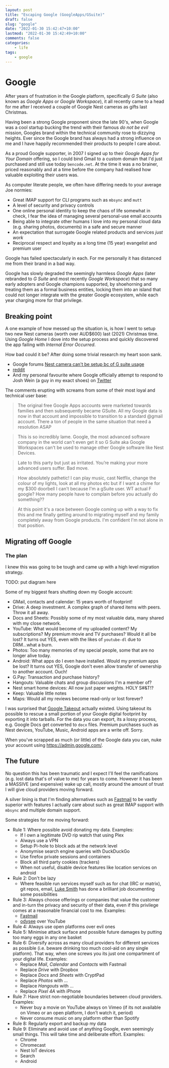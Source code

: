 ```yaml
---
layout: post
title: "Escaping Google (GoogleApps/GSuite)"
draft: false
slug: "google"
date: "2022-01-30 15:42:47+10:00"
lastmod: "2022-01-30 15:42:49+10:00"
comments: false
categories:
    - life
tags:
    - google
---
```


# Google

After years of frustration in the Google platform, specifically _G Suite_ (also known as _Google Apps_ or _Google Workspace_), it all recently came to a head for me after I received a couple of Google Nest cameras as gifts last Christmas.

Having been a strong Google proponent since the late 90's, when Google was a cool startup bucking the trend with their famous _do not be evil_ mission, Googles brand within the technical community rose to dizzying heights. Ever since the Google brand has always had a strong influence on me and I have happily recommended their products to people I care about.

As a proud Google supporter, in 2007 I signed up to their _Google Apps for Your Domain_ offering, so I could bind Gmail to a custom domain that I'd just purchased and still use today `bencode.net`. At the time it was a no brainer, priced reasonably and at a time before the company had realised how valuable exploiting their users was.

As computer literate people, we often have differing needs to your average Joe normies:

-   Great IMAP support for CLI programs such as `mbsync` and `mutt`
-   A level of security and privacy controls
-   One online personal identity to keep the chaos of life somewhat in check, I fear the idea of managing several personal-use email accounts
-   Being able to integrate other humans I love into my personal cloud data (e.g. sharing photos, documents) in a safe and secure manner
-   An expectation that surrogate Google related products and services _just work_
-   Reciprocal respect and loyalty as a long time (15 year) evangelist and premium user

Google has failed spectacularly in each. For me personally it has distanced me from their brand in a bad way.

Google has slowly degraded the seemingly harmless _Google Apps_ (later rebranded to _G Suite_ and most recently _Google Workspace_) that so many early adopters and Google champions supported, by shoehorning and treating them as a formal business entities, locking them into an island that could not longer integrate with the greater Google ecosystem, while each year charging more for that privilege.

## Breaking point

A one example of how messed up the situation is, is how I went to setup two new Nest cameras (worth over AUD$600) last (2021) Christmas time. Using _Google Home_ I dove into the setup process and quickly discovered the app failing with _Internal Error Occurred_.

How bad could it be? After doing some trivial research my heart soon sank.

-   Google forums [Nest camera can't be setup bc of G suite usage](https://www.googlenestcommunity.com/t5/Cameras-and-Doorbells/Nest-camera-can-t-be-setup-bc-of-G-suite-usage/td-p/46567)
-   [reddit](https://www.reddit.com/r/Nest/comments/s5fhdn/internal_error_occured_when_installing_nest_cam/)
-   And my personal favourite where Google officially attempt to respond to Josh Wein (a guy in my exact shoes) on [Twitter](https://twitter.com/googlenest/status/1263451357169610753?lang=en)

The comments erupting with screams from some of their most loyal and technical user base:

> The original free Google Apps accounts were marketed towards families and then subsequently became GSuite. All my Google data is now in that account and impossible to transition to a standard @gmail account. There a ton of people in the same situation that need a resolution ASAP

> This is so incredibly lame. Google, the most advanced software company in the world can't even get it so G Suite aka Google Workspaces can't be used to manage other Google software like Nest Devices.

> Late to this party but just as irritated. You’re making your more advanced users suffer. Bad move.

> How absolutely pathetic! I can play music, cast Netflix, change the colour of my lights, look at all my photos etc but if I want a chime for my $300 doorbell I can't because I'm a gSuite user. WT actual F google? How many people have to complain before you actually do something??

> At this point it's a race between Google coming up with a way to fix this and me finally getting around to migrating myself and my family completely away from Google products. I'm confident I'm not alone in that position.

## Migrating off Google

### The plan

I knew this was going to be tough and came up with a high level migration strategy.

TODO: put diagram here

Some of my biggest fears shutting down my Google account:

-   GMail, contacts and calendar: 15 years worth of footprint!
-   Drive: A deep investment. A complex graph of shared items with peers. Throw it all away.
-   Docs and Sheets: Possibly some of my most valuable data, many shared with my close network.
-   YouTube: What would become of my uploaded content? My subscriptions? My premium movie and TV purchases? Would it all be lost? It turns out YES, even with the likes of `youtube-dl` due to DRM...what a burn.
-   Photos: Too many memories of my special people, some that are no longer alive today.
-   Android: What apps do I even have installed. Would my premium apps be lost? It turns out YES, Google don't even allow transfer of ownership to another account. Ouch!
-   G.Pay: Transaction and purchase history?
-   Hangouts: Valuable chats and group discussions I'm a member of?
-   Nest smart home devices: All now just paper weights. HOLY S#&T!?
-   Keep: Valuable little notes
-   Maps: Would all my reviews become read-only or lost forever?

I was surprised that [Google Takeout](https://takeout.google.com/settings/takeout) actually existed. Using takeout its possible to rescue a small portion of your Google digital footprint by exporting it into tarballs. For the data you can export, its a lossy process, e.g. Google Docs get converted to `docx` files. Premium purchases such as Nest devices, YouTube, Music, Android apps are a write off. Sorry.

When you've scrapped as much (or little) of the Google data you can, nuke your account using <https://admin.google.com/>.

## The future

No question this has been traumatic and I expect I'll feel the ramifications (e.g. lost data that's of value to me) for years to come. However it has been a MASSIVE (and expensive) wake up call, mostly around the amount of trust I will give cloud providers moving forward.

A silver lining is that I'm finding alternatives such as [Fastmail](https://www.fastmail.com/) to be vastly superior with features I actually care about such as great IMAP support with `mbsync` and multiple domain support.

Some strategies for me moving forward:

-   Rule 1: Where possible avoid donating my data. Examples:
    -   If I own a legitimate DVD rip watch that using Plex
    -   Always use a VPN
    -   Setup Pi-hole to block ads at the network level
    -   Anonymise search engine queries with DuckDuckGo
    -   Use firefox private sessions and containers
    -   Block all third party cookies (trackers)
    -   When not useful, disable device features like location services on android
-   Rule 2: Don't be lazy
    -   Where feasible run services myself such as for chat (IRC or matrix), git repos, email, [Luke Smith](https://landchad.net/) has done a brilliant job documenting some possibilities
-   Rule 3: Always choose offerings or companies that value the customer and in-turn the privacy and security of their data, even if this privilege comes at a reasonable financial cost to me. Examples:
    -   [Fastmail](https://www.fastmail.com/)
    -   [odysee](https://odysee.com) over YouTube
-   Rule 4: Always use open platforms over evil ones
-   Rule 5: Minimise attack surface and possible future damages by putting too many eggs in any one basket
-   Rule 6: Diversify across as many cloud providers for different services as possible (i.e. beware drinking too much cool-aid on any single platform). That way, when one screws you its just one compartment of your digital life. Examples:
    - Replace *Mail*, *Calendar* and *Contacts* with Fastmail
    - Replace *Drive* with Dropbox
    - Replace *Docs* and *Sheets* with CryptPad
    - Replace *Photos* with ...
    - Replace *Hangouts* with ...
    - Replace *Pixel 4A* with iPhone
-   Rule 7: Have strict non-negotiable boundaries between cloud providers. Examples:
    -   Never buy a movie on YouTube always on Vimeo (if its not available on Vimeo or an open platform, I don't watch it, period)
    -   Never consume music on any platform other than Spotify
-   Rule 8: Regularly export and backup my data
-   Rule 9: Eliminate and avoid use of anything Google, even seemingly small things. This will take time and deliberate effort. Examples:
    - Chrome
    - Chromecast
    - Nest IoT devices
    - Search
    - Android
